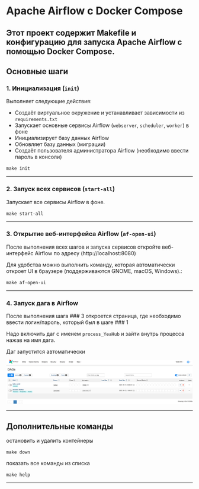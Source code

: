 # Apache Airflow с Docker Compose
Этот проект содержит Makefile и конфигурацию для запуска Apache Airflow с помощью Docker Compose.
---
## Основные шаги
### 1. Инициализация (`init`)

Выполняет следующие действия:

- Создаёт виртуальное окружение и устанавливает зависимости из `requirements.txt`
- Запускает основные сервисы Airflow (`webserver`, `scheduler`, `worker`) в фоне
- Инициализирует базу данных Airflow
- Обновляет базу данных (миграции)
- Создаёт пользователя администратора Airflow (необходимо ввести пароль в консоли)

```
make init
```

---
### 2. Запуск всех сервисов (`start-all`)

Запускает все сервисы Airflow в фоне.

```
make start-all
```

---

### 3. Открытие веб-интерфейса Airflow (`af-open-ui`)

После выполнения всех шагов и запуска сервисов откройте веб-интерфейс Airflow по адресу (http://localhost:8080)

Для удобства можно выполнить команду, которая автоматически откроет UI в браузере (поддерживаются GNOME, macOS, Windows).:

```
make af-open-ui
```

---

### 4. Запуск дага в Airflow

После выполнения шага ### 3 откроется страница, где необходимо ввести логин/пароль, который был в шаге ### 1

Надо включить даг с именем `process_YeaHub` и зайти внутрь процесса нажав на имя дага.

Даг запустится автоматически

![Airflow](https://raw.githubusercontent.com/pavoli/kiz8_scapper/master/images/af_ui_example.png)

---

## Дополнительные команды

остановить и удалить контейнеры
```
make down
```

показать все команды из списка
```
make help
```

---
